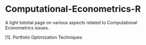# Computational-Econometrics-R

A light tutotial page on various aspects related to Computational Econometrics issues. 

[1]. Portfolio Optimization Techniques
